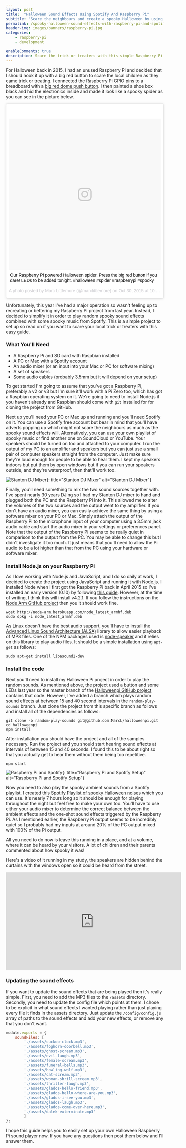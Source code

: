 ```yaml
---
layout: post
title:  "Halloween Sound Effects Using Spotify And Raspberry Pi"
subtitle: "Scare the neighbours and create a spooky Halloween by using your Raspberry Pi and Spotify"
permalink: /spooky-halloween-sound-effects-with-raspberry-pi-and-spotify/
header-img: images/banners/raspberry-pi.jpg
categories:
    - raspberry-pi
    - development

enableComments: true
description: Scare the trick or treaters with this simple Raspberry Pi Node.js project to play spooky sound effects. 
---
```


For Halloween back in 2015, I had an unused Raspberry Pi and decided that I should hook it up with a big red button to scare the local children as they came trick or treating. I connected the Raspberry Pi GPIO pins to a breadboard with a [big red dome push button](https://www.coolcomponents.co.uk/big-dome-push-button-red.html). I then painted a shoe box black and hid the electronics inside and made it look like a spooky spider as you can see in the picture below.

<blockquote class="instagram-media" data-instgrm-captioned data-instgrm-version="7" style=" background:#FFF; border:0; border-radius:3px; box-shadow:0 0 1px 0 rgba(0,0,0,0.5),0 1px 10px 0 rgba(0,0,0,0.15); margin: 1px; max-width:658px; padding:0; width:99.375%; width:-webkit-calc(100% - 2px); width:calc(100% - 2px);"><div style="padding:8px;"> <div style=" background:#F8F8F8; line-height:0; margin-top:40px; padding:50.0% 0; text-align:center; width:100%;"> <div style=" background:url(data:image/png;base64,iVBORw0KGgoAAAANSUhEUgAAACwAAAAsCAMAAAApWqozAAAABGdBTUEAALGPC/xhBQAAAAFzUkdCAK7OHOkAAAAMUExURczMzPf399fX1+bm5mzY9AMAAADiSURBVDjLvZXbEsMgCES5/P8/t9FuRVCRmU73JWlzosgSIIZURCjo/ad+EQJJB4Hv8BFt+IDpQoCx1wjOSBFhh2XssxEIYn3ulI/6MNReE07UIWJEv8UEOWDS88LY97kqyTliJKKtuYBbruAyVh5wOHiXmpi5we58Ek028czwyuQdLKPG1Bkb4NnM+VeAnfHqn1k4+GPT6uGQcvu2h2OVuIf/gWUFyy8OWEpdyZSa3aVCqpVoVvzZZ2VTnn2wU8qzVjDDetO90GSy9mVLqtgYSy231MxrY6I2gGqjrTY0L8fxCxfCBbhWrsYYAAAAAElFTkSuQmCC); display:block; height:44px; margin:0 auto -44px; position:relative; top:-22px; width:44px;"></div></div> <p style=" margin:8px 0 0 0; padding:0 4px;"> <a href="https://www.instagram.com/p/9eGMutCXUh/" style=" color:#000; font-family:Arial,sans-serif; font-size:14px; font-style:normal; font-weight:normal; line-height:17px; text-decoration:none; word-wrap:break-word;" target="_blank">Our Raspberry Pi powered Halloween spider. Press the big red button if you dare! LEDs to be added tonight. #halloween #spider #raspberrypi #spooky</a></p> <p style=" color:#c9c8cd; font-family:Arial,sans-serif; font-size:14px; line-height:17px; margin-bottom:0; margin-top:8px; overflow:hidden; padding:8px 0 7px; text-align:center; text-overflow:ellipsis; white-space:nowrap;">A photo posted by Marc Littlemore (@marclittlemore) on <time style=" font-family:Arial,sans-serif; font-size:14px; line-height:17px;" datetime="2015-10-30T17:33:27+00:00">Oct 30, 2015 at 10:33am PDT</time></p></div></blockquote>
<script async defer src="//platform.instagram.com/en_US/embeds.js"></script>

Unfortunately, this year I've had a major operation so wasn't feeling up to recreating or bettering my Raspberry Pi project from last year. Instead, I decided to simplify it in order to play random spooky sound effects combined with some spooky music from Spotify. This is a simple project to set up so read on if you want to scare your local trick or treaters with this easy guide.

### What You'll Need

* A Raspberry Pi and SD card with Raspbian installed
* A PC or Mac with a Spotify account
* An audio mixer (or an input into your Mac or PC for software mixing)
* A set of speakers
* Some audio cables (probably 3.5mm but it will depend on your setup)

To get started I'm going to assume that you've got a Raspberry Pi, preferably a v2 or v3 but I'm sure it'll work with a Pi Zero too, which has got a Raspbian operating system on it. We're going to need to install Node.js if you haven't already and Raspbian should come with `git` installed for for cloning the project from GitHub.

Next up you'll need your PC or Mac up and running and you'll need Spotify on it. You can use a Spotify free account but bear in mind that you'll have adverts popping up which might not scare the neighbours as much as the spooky sound effects will. Alternatively, you can use your own playlist of spooky music or find another one on SoundCloud or YouTube. Your speakers should be turned on too and attached to your computer. I run the output of my PC to an amplifier and speakers but you can just use a small pair of computer speakers straight from the computer. Just make sure they're loud enough for people to be able to hear them. I kept my speakers indoors but put them by open windows but if you can run your speakers outside, and they're waterproof, then that'll work too.

![Stanton DJ Mixer](/images/posts/stanton-dj-mixer.jpg){: title="Stanton DJ Mixer" alt="Stanton DJ Mixer"}

Finally, you'll need something to mix the two sound sources together with. I've spent nearly 30 years DJing so I had my Stanton DJ mixer to hand and plugged both the PC and the Raspberry Pi into it. This allowed me to alter the volumes of the two sources and the output went to my amplifier. If you don't have an audio mixer, you can easily achieve the same thing by using a software mixer on your PC or Mac. Simply attach the output of the Raspberry Pi to the microphone input of your computer using a 3.5mm jack audio cable and start the audio mixer in your settings or preferences panel. Note that the output of the Raspberry Pi seems to be really quiet in comparison to the output from the PC. You may be able to change this but I didn't investigate it too much. It just means that you'll need to allow the Pi audio to be a lot higher than that from the PC using your hardware or software mixer.

### Install Node.js on your Raspberry Pi

As I love working with Node.js and JavaScript, and I do so daily at work, I decided to create the project using JavaScript and running it with Node.js. I installed Node when I first got the Raspberry Pi back in April 2015 so I've installed an early version (0.10) by following [this guide](http://weworkweplay.com/play/raspberry-pi-nodejs/). However, at the time of writing, I think this will install v4.2.1. If you follow the instructions on the [Node Arm GitHub project](https://github.com/nathanjohnson320/node_arm) then you it should work fine.

```shell
wget http://node-arm.herokuapp.com/node_latest_armhf.deb
sudo dpkg -i node_latest_armhf.deb
```

As Linux doesn't have the best audio support, you'll have to install the [Advanced Linux Sound Architecture (ALSA)](http://www.alsa-project.org/main/index.php/Main_Page) library to allow easier playback of MP3 files. One of the NPM packages used is [node-speaker](https://github.com/TooTallNate/node-speaker) and it relies on this library to play audio files. It should be a simple installation using `apt-get` as follows:

```shell
sudo apt-get install libasound2-dev
```

### Install the code

Next you'll need to install my Halloween Pi project in order to play the random sounds. As mentioned above, the project used a button and some LEDs last year so the master branch of the [Halloweenpi GitHub project](https://github.com/MarcL/halloweenpi) contains that code. However, I've added a branch which plays random sound effects at between 15 and 40 second intervals in the `random-play-sounds` branch. Just clone the project from this specific branch as follows and install all of the dependencies as follows:

```shell
git clone -b random-play-sounds git@github.com:MarcL/halloweenpi.git
cd halloweenpi
npm install
```

After installation you should have the project and all of the samples necessary. Run the project and you should start hearing sound effects at intervals of between 15 and 40 seconds. I found this to be about right so that you actually get to hear them without them being too repetitive.

```shell
npm start
```

![Raspberry Pi and Spotify](/images/posts/raspberry-pi-spooky-halloween-sound-effects.jpg){: title="Raspberry Pi and Spotify Setup" alt="Raspberry Pi and Spotify Setup"}

Now you need to also play the spooky ambient sounds from a Spotify playlist. I created this [Spotify Playlist of spooky Halloween noises](https://open.spotify.com/user/marclittlemore/playlist/18JeNeypZVxJLMqVcGvR84) which you can use. It's nearly 7 hours long so it should be enough for playing throughout the night but feel free to make your own too. You'll have to use either your audio mixer to determine the correct balance between the ambient effects and the one-shot sound effects triggered by the Raspberry Pi. As I mentioned earlier, the Raspberry Pi output seems to be incredibly quiet so I probably had my inputs at around 20% of the PC output mixed with 100% of the Pi output.

All you need to do now is leave this running in a place, and at a volume, where it can be heard by your visitors. A lot of children and their parents commented about how spooky it was!

Here's a video of it running in my study, the speakers are hidden behind the curtains with the windows open so it could be heard from the street.

<iframe width="560" height="315" src="https://www.youtube.com/embed/NQTA9E06AgA" frameborder="0" allowfullscreen></iframe>

### Updating the sound effects

If you want to update the sound effects that are being played then it's really simple. First, you need to add the MP3 files to the `/assets` directory. Secondly, you need to update the config file which points at them. I chose to be explicit in what sound effects I wanted playing rather than just playing every file it finds in the assets directory. Just update the `/config/config.js` array of paths to the sound effects and add your new effects, or remove any that you don't want.

```javascript
module.exports = {
    soundFiles: [
        './assets/cuckoo-clock.mp3',
        './assets/foghorn-doorbell.mp3',
        './assets/ghost-scream.mp3',
        './assets/evil-laugh.mp3',
        './assets/female-scream.mp3',
        './assets/funeral-bells.mp3',
        './assets/howling-wolf.mp3',
        './assets/cat-scream.mp3',
        './assets/woman-shrill-scream.mp3',
        './assets/thriller-laugh.mp3',
        './assets/glados-hello-friend.mp3',
        './assets/glados-hello-where-are-you.mp3',
        './assets/glados-i-see-you.mp3',
        './assets/glados-laugh.mp3',
        './assets/glados-come-over-here.mp3',
        './assets/dalek-exterminate.mp3'
       	]
};
```

I hope this guide helps you to easily set up your own Halloween Raspberry Pi sound player now. If you have any questions then post them below and I'll answer them.
